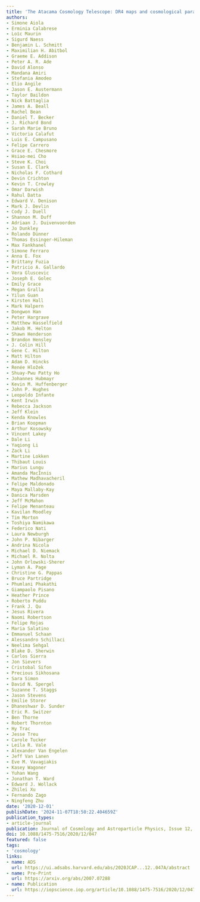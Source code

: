 ```yaml
---
title: 'The Atacama Cosmology Telescope: DR4 maps and cosmological parameters'
authors:
- Simone Aiola
- Erminia Calabrese
- Loı̈c Maurin
- Sigurd Naess
- Benjamin L. Schmitt
- Maximilian H. Abitbol
- Graeme E. Addison
- Peter A. R. Ade
- David Alonso
- Mandana Amiri
- Stefania Amodeo
- Elio Angile
- Jason E. Austermann
- Taylor Baildon
- Nick Battaglia
- James A. Beall
- Rachel Bean
- Daniel T. Becker
- J. Richard Bond
- Sarah Marie Bruno
- Victoria Calafut
- Luis E. Campusano
- Felipe Carrero
- Grace E. Chesmore
- Hsiao-mei Cho
- Steve K. Choi
- Susan E. Clark
- Nicholas F. Cothard
- Devin Crichton
- Kevin T. Crowley
- Omar Darwish
- Rahul Datta
- Edward V. Denison
- Mark J. Devlin
- Cody J. Duell
- Shannon M. Duff
- Adriaan J. Duivenvoorden
- Jo Dunkley
- Rolando Dünner
- Thomas Essinger-Hileman
- Max Fankhanel
- Simone Ferraro
- Anna E. Fox
- Brittany Fuzia
- Patricio A. Gallardo
- Vera Gluscevic
- Joseph E. Golec
- Emily Grace
- Megan Gralla
- Yilun Guan
- Kirsten Hall
- Mark Halpern
- Dongwon Han
- Peter Hargrave
- Matthew Hasselfield
- Jakob M. Helton
- Shawn Henderson
- Brandon Hensley
- J. Colin Hill
- Gene C. Hilton
- Matt Hilton
- Adam D. Hincks
- Renée Hložek
- Shuay-Pwu Patty Ho
- Johannes Hubmayr
- Kevin M. Huffenberger
- John P. Hughes
- Leopoldo Infante
- Kent Irwin
- Rebecca Jackson
- Jeff Klein
- Kenda Knowles
- Brian Koopman
- Arthur Kosowsky
- Vincent Lakey
- Dale Li
- Yaqiong Li
- Zack Li
- Martine Lokken
- Thibaut Louis
- Marius Lungu
- Amanda MacInnis
- Mathew Madhavacheril
- Felipe Maldonado
- Maya Mallaby-Kay
- Danica Marsden
- Jeff McMahon
- Felipe Menanteau
- Kavilan Moodley
- Tim Morton
- Toshiya Namikawa
- Federico Nati
- Laura Newburgh
- John P. Nibarger
- Andrina Nicola
- Michael D. Niemack
- Michael R. Nolta
- John Orlowski-Sherer
- Lyman A. Page
- Christine G. Pappas
- Bruce Partridge
- Phumlani Phakathi
- Giampaolo Pisano
- Heather Prince
- Roberto Puddu
- Frank J. Qu
- Jesus Rivera
- Naomi Robertson
- Felipe Rojas
- Maria Salatino
- Emmanuel Schaan
- Alessandro Schillaci
- Neelima Sehgal
- Blake D. Sherwin
- Carlos Sierra
- Jon Sievers
- Cristobal Sifon
- Precious Sikhosana
- Sara Simon
- David N. Spergel
- Suzanne T. Staggs
- Jason Stevens
- Emilie Storer
- Dhaneshwar D. Sunder
- Eric R. Switzer
- Ben Thorne
- Robert Thornton
- Hy Trac
- Jesse Treu
- Carole Tucker
- Leila R. Vale
- Alexander Van Engelen
- Jeff Van Lanen
- Eve M. Vavagiakis
- Kasey Wagoner
- Yuhan Wang
- Jonathan T. Ward
- Edward J. Wollack
- Zhilei Xu
- Fernando Zago
- Ningfeng Zhu
date: '2020-12-01'
publishDate: '2024-11-07T18:50:22.404659Z'
publication_types:
- article-journal
publication: Journal of Cosmology and Astroparticle Physics, Issue 12, article id. 047
doi: 10.1088/1475-7516/2020/12/047
featured: false
tags:
- 'cosmology'
links:
- name: ADS
  url: https://ui.adsabs.harvard.edu/abs/2020JCAP...12..047A/abstract
- name: Pre-Print
  url: https://arxiv.org/abs/2007.07288
- name: Publication
  url: https://iopscience.iop.org/article/10.1088/1475-7516/2020/12/047
---
```

